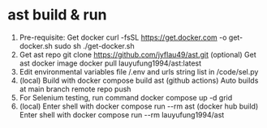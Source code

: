 # ast build & run
1.	Pre-requisite: Get docker
    curl -fsSL https://get.docker.com -o get-docker.sh
    sudo sh ./get-docker.sh
2.	Get ast repo
    git clone https://github.com/jyflau49/ast.git
    (optional) Get ast docker image
    docker pull lauyufung1994/ast:latest
4.	Edit environmental variables file /.env and urls string list in /code/sel.py
5.	(local) Build with docker compose build ast
    (github actions) Auto builds at main branch remote repo push
6.	For Selenium testing, run command
    docker compose up -d grid
7.	(local) Enter shell with docker compose run --rm ast
    (docker hub build) Enter shell with docker compose run --rm lauyufung1994/ast
